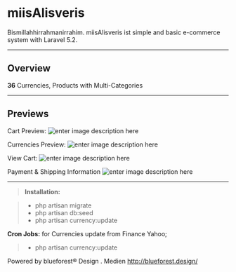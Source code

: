 miisAlisveris
===================


Bismillahhirrahmanirrahim.
miisAlisveris ist simple and basic e-commerce system with Laravel 5.2.

----------

Overview
--------

**36** Currencies, Products with Multi-Categories

----------

Previews
--------
Cart Preview:
![enter image description here](http://s32.postimg.org/dcmh38c5x/Screenshot_from_2016_05_02_17_17_03.png)

Currencies Preview:
![enter image description here](http://s32.postimg.org/51js4lac5/Screenshot_from_2016_05_03_11_31_53.png)

View Cart:
![enter image description here](http://s32.postimg.org/qgbbgb06d/checkout.png)

Payment & Shipping Information
![enter image description here](http://s32.postimg.org/t9xikg04l/information.png)

----------

 
> **Installation:**

> - php artisan migrate 
> - php artisan db:seed
> - php artisan currency:update


 **Cron Jobs:**
for  Currencies update from Finance Yahoo;
> - php artisan currency:update

Powered by blueforest® Design . Medien
http://blueforest.design/

